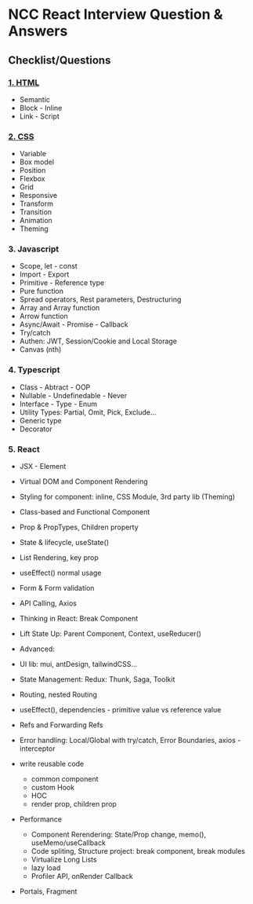# NCC React Interview Question & Answers

## Checklist/Questions

### [1. HTML](html.md)
- Semantic
- Block - Inline
- Link - Script

### [2. CSS](css.md)
- Variable
- Box model
- Position
- Flexbox
- Grid
- Responsive
- Transform
- Transition
- Animation
- Theming

### 3. Javascript
- Scope, let - const
- Import - Export
- Primitive - Reference type
- Pure function
- Spread operators, Rest parameters, Destructuring
- Array and Array function
- Arrow function
- Async/Await - Promise - Callback
- Try/catch
- Authen: JWT, Session/Cookie and Local Storage
- Canvas (nth)

### 4. Typescript
- Class - Abtract - OOP
- Nullable - Undefinedable - Never
- Interface - Type - Enum
- Utility Types: Partial, Omit, Pick, Exclude...
- Generic type
- Decorator

### 5. React
- JSX - Element
- Virtual DOM and Component Rendering
- Styling for component: inline, CSS Module, 3rd party lib (Theming)
- Class-based and Functional Component
- Prop & PropTypes, Children property
- State & lifecycle, useState()
- List Rendering, key prop
- useEffect() normal usage
- Form & Form validation
- API Calling, Axios
- Thinking in React: Break Component
- Lift State Up: Parent Component, Context, useReducer()
- Advanced:
- UI lib: mui, antDesign, tailwindCSS...
- State Management: Redux: Thunk, Saga, Toolkit
- Routing, nested Routing
- useEffect(), dependencies - primitive value vs reference value
- Refs and Forwarding Refs
- Error handling: Local/Global with try/catch, Error Boundaries, axios - interceptor
- write reusable code
  - common component
  - custom Hook
  - HOC
  - render prop, children prop

- Performance
  - Component Rerendering: State/Prop change, memo(), useMemo/useCallback
  - Code spliting, Structure project: break component, break modules
  - Virtualize Long Lists
  - lazy load
  - Profiler API, onRender Callback

- Portals, Fragment